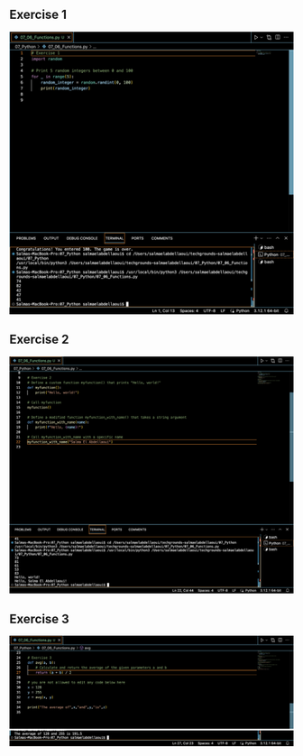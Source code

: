 ## Exercise 1
![Python](../00_includes/07_Python/Python-07-Code-Result-Functions01.png)
## Exercise 2
![Python](../00_includes/07_Python/Python-07-Code-Result-Functions02.png) 
## Exercise 3
![Python](../00_includes/07_Python/Python-07-Code-Functions03.png) 
![Python](../00_includes/07_Python/Python-07-Result-Functions04.png) 